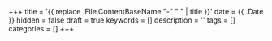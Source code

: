 +++
title = '{{ replace .File.ContentBaseName "-" " " | title }}'
date = {{ .Date }}
hidden = false
draft = true
keywords = []
description = ''
tags = []
categories = []
+++

